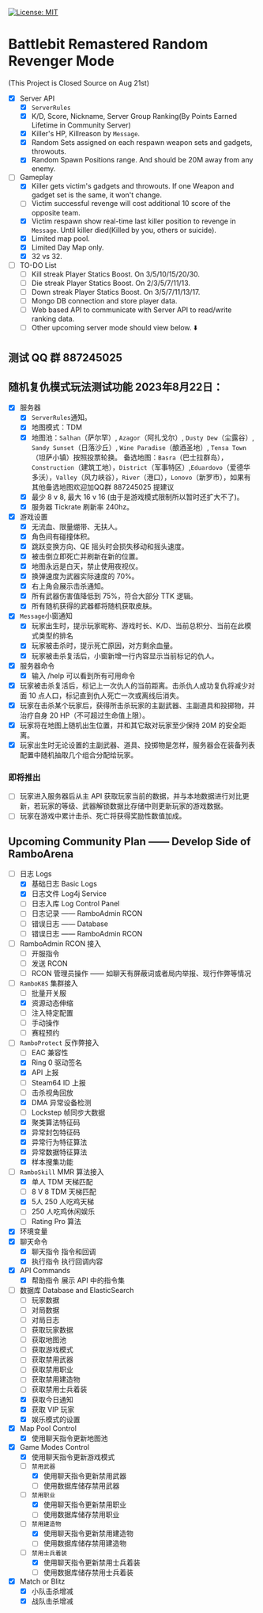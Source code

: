 [![License: MIT](https://img.shields.io/badge/License-MIT-yellow.svg)](https://opensource.org/licenses/MIT)

# Battlebit Remastered Random Revenger Mode
(This Project is Closed Source on Aug 21st)
* [x] Server API
  * [x] `ServerRules`
  * [x] K/D, Score, Nickname, Server Group Ranking(By Points Earned Lifetime in Community Server)
  * [x] Killer's HP, Killreason by `Message`.
  * [x] Random Sets assigned on each respawn weapon sets and gadgets, throwouts.
  * [x] Random Spawn Positions range. And should be 20M away from any enemy.
* [ ] Gameplay
  * [x] Killer gets victim's gadgets and throwouts. If one Weapon and gadget set is the same, it won't change.
  * [ ] Victim successful revenge will cost additional 10 score of the opposite team.
  * [x] Victim respawn show real-time last killer position to revenge in `Message`. Until killer died(Killed by you, others or suicide).
  * [x] Limited map pool.
  * [x] Limited Day Map only.
  * [x] 32 vs 32.
* [ ] TO-DO List
	* [ ] Kill streak Player Statics Boost. On 3/5/10/15/20/30.
	* [ ] Die streak Player Statics Boost. On 2/3/5/7/11/13.
	* [ ] Down streak Player Statics Boost. On 3/5/7/11/13/17.
	* [ ] Mongo DB connection and store player data.
	* [ ] Web based API to communicate with Server API to read/write ranking data.
	* [ ] Other upcoming server mode should view below. ⬇️

## 测试 QQ 群 887245025

## 随机复仇模式玩法测试功能 2023年8月22日：
* [x] 服务器
	* [x] `ServerRules`通知。
	* [x] 地图模式：TDM
	* [x] 地图池：`Salhan`（萨尔罕）, `Azagor`（阿扎戈尔）, `Dusty Dew`（尘露谷）, `Sandy Sunset`（日落沙丘）, `Wine Paradise`（酿酒圣地）, `Tensa Town`（坦萨小镇）按照投票轮换。
		备选地图：`Basra`（巴士拉群岛），`Construction`（建筑工地），`District`（军事特区）,`Eduardovo`（爱德华多沃），`Valley`（风力峡谷），`River`（港口），`Lonovo`（新罗市），如果有其他备选地图欢迎加QQ群 887245025 提建议
	* [x] 最少 8 v 8, 最大 16 v 16 (由于是游戏模式限制所以暂时还扩大不了)。
	* [x] 服务器 Tickrate 刷新率 240hz。 
* [x] 游戏设置
	* [x] 无流血、限量绷带、无扶人。
	* [x] 角色间有碰撞体积。
	* [x] 跳跃变换方向、QE 摇头时会损失移动和摇头速度。
	* [x] 被击倒立即死亡并刷新在新的位置。
	* [x] 地图永远是白天，禁止使用夜视仪。
	* [x] 换弹速度为武器实际速度的 70%。
	* [x] 右上角会展示击杀通知。
	* [x] 所有武器伤害值降低到 75%，符合大部分 TTK 逻辑。
	* [x] 所有随机获得的武器都将随机获取皮肤。
* [x] `Message`小窗通知
    * [x] 玩家出生时，提示玩家昵称、游戏时长、K/D、当前总积分、当前在此模式类型的排名
    * [x] 玩家被击杀时，提示死亡原因，对方剩余血量。
    * [x] 玩家被击杀复活后，小窗新增一行内容显示当前标记的仇人。
* [x] 服务器命令
    * [x] 输入 /help 可以看到所有可用命令 
* [x] 玩家被击杀复活后，标记上一次仇人的当前距离。击杀仇人成功复仇将减少对面 10 点人口，标记直到仇人死亡一次或离线后消失。
* [x] 玩家在击杀某个玩家后，获得所击杀玩家的主副武器、主副道具和投掷物，并治疗自身 20 HP（不可超过生命值上限）。
* [x] 玩家将在地图上随机出生位置，并和其它敌对玩家至少保持 20M 的安全距离。
* [x] 玩家出生时无论设置的主副武器、道具、投掷物是怎样，服务器会在装备列表配置中随机抽取几个组合分配给玩家。

### 即将推出
* [ ] 玩家进入服务器后从主 API 获取玩家当前的数据，并与本地数据进行对比更新，若玩家的等级、武器解锁数据比存储中则更新玩家的游戏数据。
* [ ] 玩家在游戏中累计击杀、死亡将获得奖励性数值加成。

## Upcoming Community Plan —— Develop Side of RamboArena
* [ ] 日志 Logs
	* [x] 基础日志 Basic Logs
	* [x] 日志文件 Log4j Service
	* [ ] 日志入库 Log Control Panel
	* [ ] 日志记录 —— RamboAdmin RCON
	* [ ] 错误日志 —— Database
	* [ ] 错误日志 —— RamboAdmin RCON
* [ ]  RamboAdmin RCON 接入
	* [ ] 开服指令
	* [ ] 发送 RCON
	* [ ] RCON 管理员操作 —— 如聊天有屏蔽词或者局内举报、现行作弊等情况
* [ ]  `RamboK8S` 集群接入
	* [ ] 批量开关服
	* [x] 资源动态伸缩
	* [ ] 注入特定配置
	* [ ] 手动操作
	* [ ] 赛程预约
* [ ] `RamboProtect` 反作弊接入
  * [ ] EAC 兼容性
  * [x] Ring 0 驱动签名
  * [x] API 上报
  * [ ] Steam64 ID 上报
  * [ ] 击杀视角回放
  * [x] DMA 异常设备检测
  * [ ] Lockstep 帧同步大数据
  * [x] 聚类算法特征码
  * [x] 异常封包特征码
  * [x] 异常行为特征算法
  * [x] 异常数据特征算法
  * [x] 样本搜集功能
* [ ] `RamboSkill` MMR 算法接入
  * [x] 单人 TDM 天梯匹配
  * [ ] 8 V 8 TDM 天梯匹配
  * [x] 5人 250 人吃鸡天梯
  * [ ] 250 人吃鸡休闲娱乐
  * [ ] Rating Pro 算法
* [x] 环境变量
* [x] 聊天命令
	* [x] 聊天指令 指令和回调
	* [x] 执行指令 执行回调内容
* [x] API Commands
	* [x] 帮助指令 展示 API 中的指令集
* [ ] 数据库 Database and ElasticSearch
	* [ ] 玩家数据
	* [ ] 对局数据
	* [ ] 对局日志
	* [ ] 获取玩家数据
	* [ ] 获取地图池
	* [ ] 获取游戏模式
	* [ ] 获取禁用武器
	* [ ] 获取禁用职业
	* [ ] 获取禁用建造物
	* [ ] 获取禁用士兵着装
	* [x] 获取今日通知
	* [x] 获取 VIP 玩家
	* [x] 娱乐模式的设置
* [x] Map Pool Control
	* [x] 使用聊天指令更新地图池
* [x] Game Modes Control
	* [x] 使用聊天指令更新游戏模式
	* [ ] `禁用武器`
		* [x] 使用聊天指令更新禁用武器
		* [ ] 使用数据库储存禁用武器
	* [ ] `禁用职业`
		* [x] 使用聊天指令更新禁用职业
		* [ ] 使用数据库储存禁用职业
	* [ ] `禁用建造物`
		* [x] 使用聊天指令更新禁用建造物
		* [ ] 使用数据库储存禁用建造物
	* [ ] `禁用士兵着装`
		* [x] 使用聊天指令更新禁用士兵着装
		* [ ] 使用数据库储存禁用士兵着装
* [x] Match or Blitz
	* [x] 小队击杀增减
	* [x] 战队击杀增减
